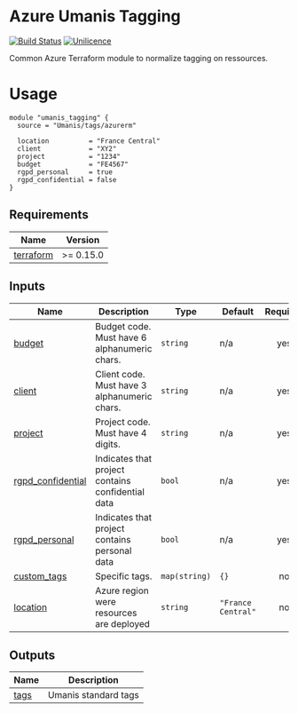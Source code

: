 # Azure Umanis Tagging


[![Build Status](https://dev.azure.com/umanis-consulting/terraform/_apis/build/status/mod_azu_tags?branchName=master)](https://dev.azure.com/umanis-consulting/terraform/_build/latest?definitionId=2&branchName=master) [![Unilicence](https://img.shields.io/badge/licence-The%20Unilicence-green)](LICENCE)

Common Azure Terraform module to normalize tagging on ressources.

# Usage

```hcl
module "umanis_tagging" {
  source = "Umanis/tags/azurerm"

  location          = "France Central"
  client            = "XY2"
  project           = "1234"
  budget            = "FE4567"
  rgpd_personal     = true
  rgpd_confidential = false
}
```
<!-- BEGIN_TF_DOCS -->
## Requirements

| Name | Version |
|------|---------|
| <a name="requirement_terraform"></a> [terraform](#requirement\_terraform) | >= 0.15.0 |

## Inputs

| Name | Description | Type | Default | Required |
|------|-------------|------|---------|:--------:|
| <a name="input_budget"></a> [budget](#input\_budget) | Budget code. Must have 6 alphanumeric chars. | `string` | n/a | yes |
| <a name="input_client"></a> [client](#input\_client) | Client code. Must have 3 alphanumeric chars. | `string` | n/a | yes |
| <a name="input_project"></a> [project](#input\_project) | Project code. Must have 4 digits. | `string` | n/a | yes |
| <a name="input_rgpd_confidential"></a> [rgpd\_confidential](#input\_rgpd\_confidential) | Indicates that project contains confidential data | `bool` | n/a | yes |
| <a name="input_rgpd_personal"></a> [rgpd\_personal](#input\_rgpd\_personal) | Indicates that project contains personal data | `bool` | n/a | yes |
| <a name="input_custom_tags"></a> [custom\_tags](#input\_custom\_tags) | Specific tags. | `map(string)` | `{}` | no |
| <a name="input_location"></a> [location](#input\_location) | Azure region were resources are deployed | `string` | `"France Central"` | no |

## Outputs

| Name | Description |
|------|-------------|
| <a name="output_tags"></a> [tags](#output\_tags) | Umanis standard tags |
<!-- END_TF_DOCS -->